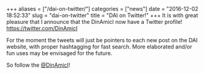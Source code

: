 +++
aliases = ["/dai-on-twitter/"]
categories = ["news"]
date = "2016-12-02 18:52:33"
slug = "dai-on-twitter"
title = "DAI on Twitter!"
+++
It is with great pleasure that I announce that the DinAmicI now have a
Twitter profile! <https://twitter.com/DinAmicI>

For the moment the tweets will just be pointers to each new post on the
DAI website, with proper hashtagging for fast search. More elaborated
and/or fun uses may be envisaged for the future.

So follow the [@DinAmicI](https://twitter.com/DinAmicI)!
